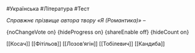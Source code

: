 #Українська #Література #Тест

*Справжнє прізвище автора твору «Я (Романтика)» –*

{noChangeVote on}
{hideProgress on}
{shareEnable off}
{hideCount on}

[[Косач]]
[[Фітільов]]
[[Лозов’ягін]]
[[Тобілевич]]
[[Кандиба]]
